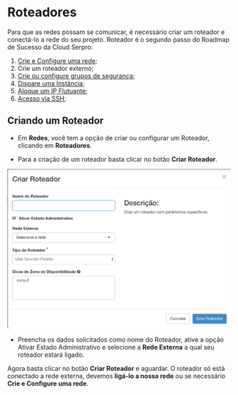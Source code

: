 # Roteadores

Para que as redes possam se comunicar, é necessário criar um roteador e conectá-lo a rede do seu projeto. Roteador é o segundo passo do Roadmap de Sucesso da Cloud Serpro: 

1. [Crie e Configure uma rede](../redes/redes.md);
2. Crie um roteador externo;
3. [Crie ou configure grupos de segurança](../redes/gruposDeSeguranca.md);
4. [Dispare uma Instância](../computacao/instancias.md);
5. [Aloque um IP Flutuante](../redes/ipsFlutuantes.md);
6. [Acesso via SSH](../inicial/acesso-via-ssh.md);

## Criando um Roteador

* Em **Redes**, você tem a opção de criar ou configurar um Roteador, clicando em **Roteadores**.

* Para a criação de um roteador basta clicar no botão **Criar Roteador**.

![Criar roteador Cloud Serpro](../../img/roteador/criar-roteador.png)

* Preencha os dados solicitados como nome do Roteador, ative a opção Ativar Estado Administrativo e selecione a **Rede Externa** a qual seu roteador estará ligado.

Agora basta clicar no botão **Criar Roteador** e aguardar. O roteador só está conectado a rede externa, devemos **ligá-lo a nossa rede** ou se necessário **Crie e Configure uma rede**.



